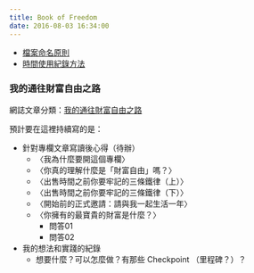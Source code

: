 ```yaml
---
title: Book of Freedom
date: 2016-08-03 16:34:00
---
```


- [檔案命名原則](/2016/08/03/BOF-M000/)
- [時間使用紀錄方法](/2016/08/03/BOF-M001-Time-Track/)

### 我的通往財富自由之路

網誌文章分類：[我的通往財富自由之路](/categories/我的通往財富自由之路/)

預計要在這裡持續寫的是：
- 針對專欄文章寫讀後心得（待辦）
    - 〈我為什麼要開這個專欄〉
    - 〈你真的理解什麼是「財富自由」嗎？〉
    - 〈出售時間之前你要牢記的三條鐵律（上）〉
    - 〈出售時間之前你要牢記的三條鐵律（下）〉
    - 〈開始前的正式邀請：請與我一起生活一年〉
    - 〈你擁有的最寶貴的財富是什麼？〉
        - 問答01
        - 問答02
- 我的想法和實踐的紀錄
    - 想要什麼？可以怎麼做？有那些 Checkpoint （里程碑？）？

